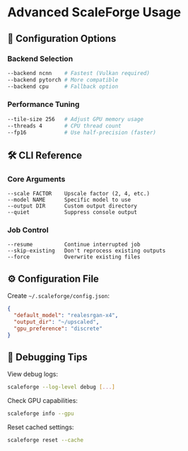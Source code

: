 

# Advanced ScaleForge Usage

## 🔧 Configuration Options

### Backend Selection
```bash
--backend ncnn    # Fastest (Vulkan required)
--backend pytorch # More compatible
--backend cpu     # Fallback option
```

### Performance Tuning
```bash
--tile-size 256   # Adjust GPU memory usage
--threads 4       # CPU thread count
--fp16            # Use half-precision (faster)
```

## 🛠️ CLI Reference

### Core Arguments
```
--scale FACTOR    Upscale factor (2, 4, etc.)
--model NAME      Specific model to use
--output DIR      Custom output directory
--quiet           Suppress console output
```

### Job Control
```
--resume          Continue interrupted job
--skip-existing   Don't reprocess existing outputs
--force           Overwrite existing files
```

## ⚙️ Configuration File

Create `~/.scaleforge/config.json`:
```json
{
  "default_model": "realesrgan-x4",
  "output_dir": "~/upscaled",
  "gpu_preference": "discrete"
}
```

## 🐛 Debugging Tips

View debug logs:
```bash
scaleforge --log-level debug [...]
```

Check GPU capabilities:
```bash
scaleforge info --gpu
```

Reset cached settings:
```bash
scaleforge reset --cache
```

